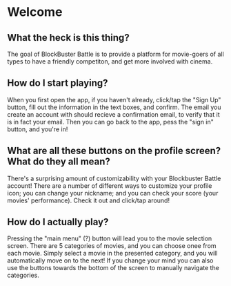 # Welcome

## What the heck is this thing?

The goal of BlockBuster Battle is to provide a platform for movie-goers of all types to have a friendly competiton, and get more involved with cinema.

## How do I start playing?

When you first open the app, if you haven't already, click/tap the "Sign Up" button, fill out the information in the text boxes, and confirm. The email you create an account with should recieve a confirmation email, to verify that it is in fact your email. Then you can go back to the app, pess the "sign in" button, and you're in!

## What are all these buttons on the profile screen? What do they all mean?

There's a surprising amount of customizability with your Blockbuster Battle account! There are a number of different ways to customize your profile icon; you can change your nickname; and you can check your score (your movies' performance). Check it out and click/tap around!

## How do I actually play?

Pressing the "main menu" (?) button will lead you to the movie selection screen. There are 5 categories of movies, and you can choose onee from each movie. Simply select a movie in the presented category, and you will automatically move on to the next! If you change your mind you can also use the buttons towards the bottom of the screen to manually navigate the categories.